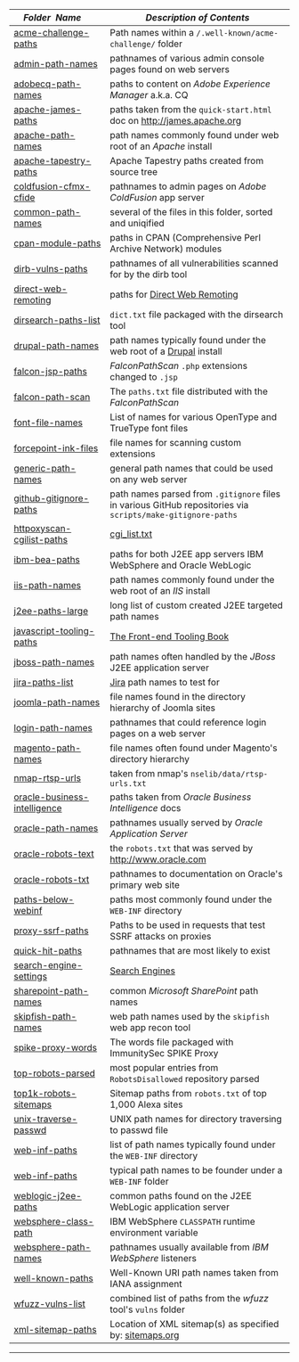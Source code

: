 |&nbsp;&nbsp;&nbsp;&nbsp;_Folder&nbsp;&nbsp;Name_&nbsp;&nbsp;&nbsp;&nbsp;| _Description of Contents_
|:----------------|--------------------------------------------------------------------------------------------------------------------------------------------------------
| [acme-challenge-paths](acme-challenge-paths) |  Path names within a `/.well-known/acme-challenge/` folder 
| [admin-path-names](admin-path-names) |  pathnames of various admin console pages found on web servers 
| [adobecq-path-names](adobecq-path-names) |  paths to content on _Adobe Experience Manager_ a.k.a. CQ 
| [apache-james-paths](apache-james-paths) |  paths taken from the `quick-start.html` doc on <http://james.apache.org> 
| [apache-path-names](apache-path-names) |  path names commonly found under web root of an _Apache_ install 
| [apache-tapestry-paths](apache-tapestry-paths) |  Apache Tapestry paths created from source tree 
| [coldfusion-cfmx-cfide](coldfusion-cfmx-cfide) |  pathnames to admin pages on _Adobe ColdFusion_ app server 
| [common-path-names](common-path-names) |  several of the files in this folder, sorted and uniqified 
| [cpan-module-paths](cpan-module-paths) |  paths in CPAN (Comprehensive Perl Archive Network) modules 
| [dirb-vulns-paths](dirb-vulns-paths) |  pathnames of all vulnerabilities scanned for by the dirb tool 
| [direct-web-remoting](direct-web-remoting) |  paths for [Direct Web Remoting](http://directwebremoting.org "DWR is Easy AJAX for Java") 
| [dirsearch-paths-list](dirsearch-paths-list) |  `dict.txt` file packaged with the dirsearch tool 
| [drupal-path-names](drupal-path-names) |  path names typically found under the web root of a [Drupal](https://www.drupal.org "Open Source CMS") install 
| [falcon-jsp-paths](falcon-jsp-paths) |  _FalconPathScan_ `.php` extensions changed to `.jsp` 
| [falcon-path-scan](falcon-path-scan) |  The `paths.txt` file distributed with the _FalconPathScan_ 
| [font-file-names](font-file-names) |  List of names for various OpenType and TrueType font files 
| [forcepoint-ink-files](forcepoint-ink-files) |  file names for scanning custom extensions 
| [generic-path-names](generic-path-names) |  general path names that could be used on any web server 
| [github-gitignore-paths](github-gitignore-paths) |  path names parsed from `.gitignore` files in various GitHub repositories via `scripts/make-gitignore-paths` 
| [httpoxyscan-cgilist-paths](httpoxyscan-cgilist-paths) |  [cgi_list.txt](https://github.com/1N3/HTTPoxyScan "HTTPoxyScan") 
| [ibm-bea-paths](ibm-bea-paths) |  paths for both J2EE app servers IBM WebSphere and Oracle WebLogic 
| [iis-path-names](iis-path-names) |  path names commonly found under the web root of an _IIS_ install 
| [j2ee-paths-large](j2ee-paths-large) |  long list of custom created J2EE targeted path names 
| [javascript-tooling-paths](javascript-tooling-paths) |  [The Front-end Tooling Book](http://tooling.github.io/book-of-modern-frontend-tooling) 
| [jboss-path-names](jboss-path-names) |  path names often handled by the _JBoss_ J2EE application server 
| [jira-paths-list](jira-paths-list) |  [Jira](https://www.atlassian.com/software/jira) path names to test for 
| [joomla-path-names](joomla-path-names) |  file names found in the directory hierarchy of Joomla sites 
| [login-path-names](login-path-names) |  pathnames that could reference login pages on a web server 
| [magento-path-names](magento-path-names) |  file names often found under Magento's directory hierarchy 
| [nmap-rtsp-urls](nmap-rtsp-urls) |  taken from nmap's `nselib/data/rtsp-urls.txt` 
| [oracle-business-intelligence](oracle-business-intelligence) |  paths taken from _Oracle Business Intelligence_ docs 
| [oracle-path-names](oracle-path-names) |  pathnames usually served by _Oracle Application Server_ 
| [oracle-robots-text](oracle-robots-text) |  the `robots.txt` that was served by <http://www.oracle.com> 
| [oracle-robots-txt](oracle-robots-txt) |  pathnames to documentation on Oracle's primary web site 
| [paths-below-webinf](paths-below-webinf) |  paths most commonly found under the `WEB-INF` directory 
| [proxy-ssrf-paths](proxy-ssrf-paths) |  Paths to be used in requests that test SSRF attacks on proxies 
| [quick-hit-paths](quick-hit-paths) |  pathnames that are most likely to exist 
| [search-engine-settings](search-engine-settings) |  [Search Engines](https://github.com/philc/vimium/wiki/Search-Engines) 
| [sharepoint-path-names](sharepoint-path-names) |  common _Microsoft SharePoint_ path names 
| [skipfish-path-names](skipfish-path-names) |  web path names used by the `skipfish` web app recon tool 
| [spike-proxy-words](spike-proxy-words) |  The words file packaged with ImmunitySec SPIKE Proxy 
| [top-robots-parsed](top-robots-parsed) |  most popular entries from `RobotsDisallowed` repository parsed 
| [top1k-robots-sitemaps](top1k-robots-sitemaps) |  Sitemap paths from `robots.txt` of top 1,000 Alexa sites 
| [unix-traverse-passwd](unix-traverse-passwd) |  UNIX path names for directory traversing to passwd file 
| [web-inf-paths](web-inf-paths) |  list of path names typically found under the `WEB-INF` directory 
| [web-inf-paths](web-inf-paths) |  typical path names to be founder under a `WEB-INF` folder 
| [weblogic-j2ee-paths](weblogic-j2ee-paths) |  common paths found on the J2EE WebLogic application server 
| [websphere-class-path](websphere-class-path) |  IBM WebSphere `CLASSPATH` runtime environment variable 
| [websphere-path-names](websphere-path-names) |  pathnames usually available from _IBM WebSphere_ listeners 
| [well-known-paths](well-known-paths) |  Well-Known URI path names taken from IANA assignment 
| [wfuzz-vulns-list](wfuzz-vulns-list) |  combined list of paths from the _wfuzz_ tool's `vulns` folder 
| [xml-sitemap-paths](xml-sitemap-paths) |  Location of XML sitemap(s) as specified by: [sitemaps.org](https://www.sitemaps.org) 

* * *

